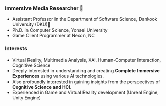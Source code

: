 ### Immersive Media Researcher 🤔
- Assistant Professor in the Department of Software Science, Dankook University (DKU)🔮
- Ph.D. in Computer Science, Yonsei University
- Game Client Programmer at Nexon, NC

### Interests
- Virtual Reality, Multimedia Analysis, XAI, Human-Computer Interaction, Cognitive Science
- Deeply interested in understanding and creating **Complete Immersive Experiences** using various AI technologies.
- Also profoundly interested in gaining insights from the perspectives of **Cognitive Science and HCI**.
- Experienced in Game and Virtual Reality development (Unreal Engine, Unity Engine)
